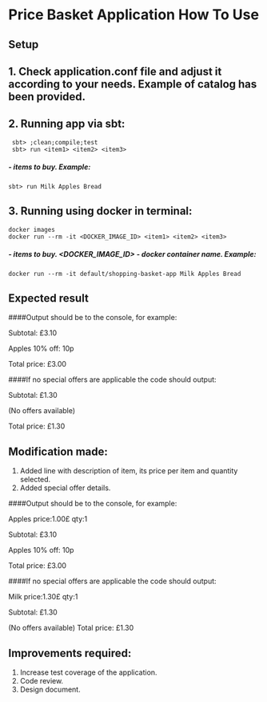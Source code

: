# Price Basket Application How To Use
## Setup 
 ## 1. Check application.conf file and adjust it according to your needs. Example of catalog has been provided.
 ## 2. Running app via sbt: 
     sbt> ;clean;compile;test
     sbt> run <item1> <item2> <item3>
##### <item1> <item2> <item3> - items to buy. Example: 
    sbt> run Milk Apples Bread 
 ## 3. Running using docker in terminal:
    docker images 
    docker run --rm -it <DOCKER_IMAGE_ID> <item1> <item2> <item3>
##### <item1> <item2> <item3> - items to buy. <DOCKER_IMAGE_ID> - docker container name. Example: 
    docker run --rm -it default/shopping-basket-app Milk Apples Bread
    
## Expected result
####Output should be to the console, for example:

Subtotal: £3.10 

Apples 10% off: 10p 

Total price: £3.00 

####If no special offers are applicable the code should output:

Subtotal: £1.30

(No offers available) 

Total price: £1.30

## Modification made:
1. Added line with description of item, its price per item and quantity selected.
2. Added special offer details.

####Output should be to the console, for example:

Apples price:1.00£ qty:1

Subtotal: £3.10 

Apples 10% off: 10p 

Total price: £3.00

####If no special offers are applicable the code should output:

Milk price:1.30£ qty:1

Subtotal: £1.30

(No offers available) Total price: £1.30

## Improvements required:
  1. Increase test coverage of the application.
  2. Code review.
  3. Design document.
